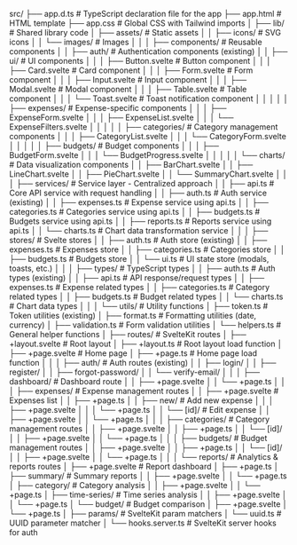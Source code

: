 src/
├── app.d.ts                     # TypeScript declaration file for the app
├── app.html                     # HTML template
├── app.css                      # Global CSS with Tailwind imports
│
├── lib/                         # Shared library code
│   ├── assets/                  # Static assets
│   │   ├── icons/               # SVG icons
│   │   └── images/              # Images
│   │
│   ├── components/              # Reusable components
│   │   ├── auth/                # Authentication components (existing)
│   │   ├── ui/                  # UI components
│   │   │   ├── Button.svelte    # Button component
│   │   │   ├── Card.svelte      # Card component
│   │   │   ├── Form.svelte      # Form component
│   │   │   ├── Input.svelte     # Input component
│   │   │   ├── Modal.svelte     # Modal component
│   │   │   ├── Table.svelte     # Table component
│   │   │   └── Toast.svelte     # Toast notification component
│   │   │
│   │   ├── expenses/            # Expense-specific components
│   │   │   ├── ExpenseForm.svelte
│   │   │   ├── ExpenseList.svelte
│   │   │   └── ExpenseFilters.svelte
│   │   │
│   │   ├── categories/          # Category management components
│   │   │   ├── CategoryList.svelte
│   │   │   └── CategoryForm.svelte
│   │   │
│   │   ├── budgets/             # Budget components
│   │   │   ├── BudgetForm.svelte
│   │   │   └── BudgetProgress.svelte
│   │   │
│   │   └── charts/              # Data visualization components
│   │       ├── BarChart.svelte
│   │       ├── LineChart.svelte
│   │       ├── PieChart.svelte
│   │       └── SummaryChart.svelte
│   │
│   ├── services/                # Service layer - Centralized approach
│   │   ├── api.ts               # Core API service with request handling
│   │   ├── auth.ts              # Auth service (existing)
│   │   ├── expenses.ts          # Expense service using api.ts
│   │   ├── categories.ts        # Categories service using api.ts
│   │   ├── budgets.ts           # Budgets service using api.ts
│   │   ├── reports.ts           # Reports service using api.ts
│   │   └── charts.ts            # Chart data transformation service
│   │
│   ├── stores/                  # Svelte stores
│   │   ├── auth.ts              # Auth store (existing)
│   │   ├── expenses.ts          # Expenses store
│   │   ├── categories.ts        # Categories store
│   │   ├── budgets.ts           # Budgets store
│   │   └── ui.ts                # UI state store (modals, toasts, etc.)
│   │
│   ├── types/                   # TypeScript types
│   │   ├── auth.ts              # Auth types (existing)
│   │   ├── api.ts               # API response/request types
│   │   ├── expenses.ts          # Expense related types
│   │   ├── categories.ts        # Category related types
│   │   ├── budgets.ts           # Budget related types
│   │   └── charts.ts            # Chart data types
│   │
│   └── utils/                   # Utility functions
│       ├── token.ts             # Token utilities (existing)
│       ├── format.ts            # Formatting utilities (date, currency)
│       ├── validation.ts        # Form validation utilities
│       └── helpers.ts           # General helper functions
│
├── routes/                      # SvelteKit routes
│   ├── +layout.svelte           # Root layout
│   ├── +layout.ts               # Root layout load function
│   ├── +page.svelte             # Home page
│   ├── +page.ts                 # Home page load function
│   │
│   ├── auth/                    # Auth routes (existing)
│   │   ├── login/
│   │   ├── register/
│   │   ├── forgot-password/
│   │   └── verify-email/
│   │
│   ├── dashboard/               # Dashboard route
│   │   ├── +page.svelte
│   │   └── +page.ts
│   │
│   ├── expenses/                # Expense management routes
│   │   ├── +page.svelte         # Expenses list
│   │   ├── +page.ts
│   │   ├── new/                 # Add new expense
│   │   │   ├── +page.svelte
│   │   │   └── +page.ts
│   │   └── [id]/                # Edit expense
│   │       ├── +page.svelte
│   │       └── +page.ts
│   │
│   ├── categories/              # Category management routes
│   │   ├── +page.svelte
│   │   ├── +page.ts
│   │   └── [id]/
│   │       ├── +page.svelte
│   │       └── +page.ts
│   │
│   ├── budgets/                 # Budget management routes
│   │   ├── +page.svelte
│   │   ├── +page.ts
│   │   └── [id]/
│   │       ├── +page.svelte
│   │       └── +page.ts
│   │
│   └── reports/                 # Analytics & reports routes
│       ├── +page.svelte         # Report dashboard
│       ├── +page.ts
│       ├── summary/             # Summary reports
│       │   ├── +page.svelte
│       │   └── +page.ts
│       ├── category/            # Category analysis
│       │   ├── +page.svelte
│       │   └── +page.ts
│       ├── time-series/         # Time series analysis
│       │   ├── +page.svelte
│       │   └── +page.ts
│       └── budget/              # Budget comparison
│           ├── +page.svelte
│           └── +page.ts
│
├── params/                      # SvelteKit param matchers
│   └── uuid.ts                  # UUID parameter matcher
│
└── hooks.server.ts              # SvelteKit server hooks for auth
